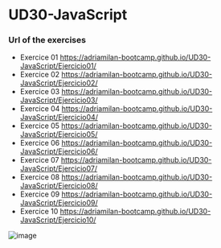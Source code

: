 # UD30-JavaScript

### Url of the exercises

- Exercice 01 https://adriamilan-bootcamp.github.io/UD30-JavaScript/Ejercicio01/
- Exercice 02 https://adriamilan-bootcamp.github.io/UD30-JavaScript/Ejercicio02/
- Exercice 03 https://adriamilan-bootcamp.github.io/UD30-JavaScript/Ejercicio03/
- Exercice 04 https://adriamilan-bootcamp.github.io/UD30-JavaScript/Ejercicio04/
- Exercice 05 https://adriamilan-bootcamp.github.io/UD30-JavaScript/Ejercicio05/
- Exercice 06 https://adriamilan-bootcamp.github.io/UD30-JavaScript/Ejercicio06/
- Exercice 07 https://adriamilan-bootcamp.github.io/UD30-JavaScript/Ejercicio07/
- Exercice 08 https://adriamilan-bootcamp.github.io/UD30-JavaScript/Ejercicio08/
- Exercice 09 https://adriamilan-bootcamp.github.io/UD30-JavaScript/Ejercicio09/
- Exercice 10 https://adriamilan-bootcamp.github.io/UD30-JavaScript/Ejercicio10/

![image](https://user-images.githubusercontent.com/108835310/188329198-143f1fd3-1709-4be3-bc3e-9f3fe601c9aa.png)
